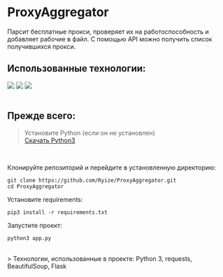 # ProxyAggregator

Парсит бесплатные прокси, проверяет их на работоспособность и добавляет рабочие в файл. С помощью API можно получить список получившихся прокси.

## Использованные технологии: 


![](https://img.shields.io/badge/Python-3776AB?style=for-the-badge&logo=python&logoColor=white)
![](https://img.shields.io/badge/flask-%23000.svg?style=for-the-badge&logo=flask&logoColor=white)
![](https://img.shields.io/badge/parser-07405E?style=for-the-badge&logo=sqlite&logoColor=white)
<br><br>

## Прежде всего:

> Установите Python (если он не установлен)<br>
> [Скачать Python3](https://www.python.org/downloads/)

<br>

Клонируйте репозиторий и перейдите в установленную директорию:
```
git clone https://github.com/Ryize/ProxyAggregator.git
cd ProxyAggregator
```

Установите requirements:
```
pip3 install -r requirements.txt
```

Запустите проект:
```
python3 app.py
```

<br>
> Технологии, использованные в проекте: Python 3, requests, BeautifulSoup, Flask
